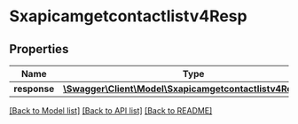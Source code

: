 # Sxapicamgetcontactlistv4Resp

## Properties
Name | Type | Description | Notes
------------ | ------------- | ------------- | -------------
**response** | [**\Swagger\Client\Model\Sxapicamgetcontactlistv4Response**](Sxapicamgetcontactlistv4Response.md) |  | [optional] 

[[Back to Model list]](../README.md#documentation-for-models) [[Back to API list]](../README.md#documentation-for-api-endpoints) [[Back to README]](../README.md)


